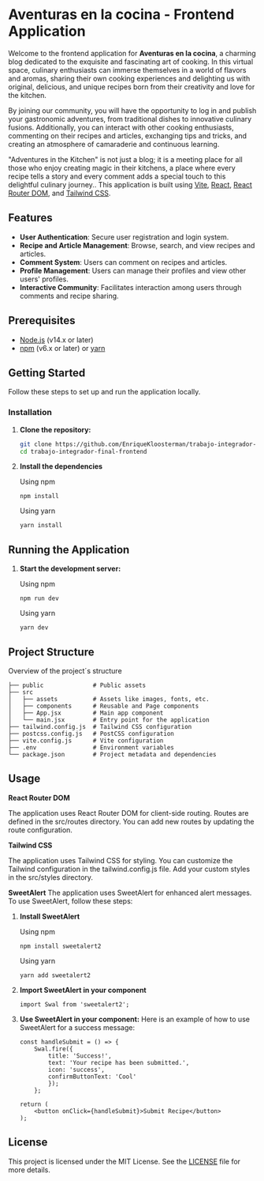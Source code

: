# Aventuras en la cocina - Frontend Application

Welcome to the frontend application for **Aventuras en la cocina**,  a charming blog dedicated to the exquisite and fascinating art of cooking. In this virtual space, culinary enthusiasts can immerse themselves in a world of flavors and aromas, sharing their own cooking experiences and delighting us with original, delicious, and unique recipes born from their creativity and love for the kitchen.

By joining our community, you will have the opportunity to log in and publish your gastronomic adventures, from traditional dishes to innovative culinary fusions. Additionally, you can interact with other cooking enthusiasts, commenting on their recipes and articles, exchanging tips and tricks, and creating an atmosphere of camaraderie and continuous learning.

"Adventures in the Kitchen" is not just a blog; it is a meeting place for all those who enjoy creating magic in their kitchens, a place where every recipe tells a story and every comment adds a special touch to this delightful culinary journey.. This application is built using [Vite](https://vitejs.dev/), [React](https://reactjs.org/), [React Router DOM](https://reactrouter.com/), and [Tailwind CSS](https://tailwindcss.com/).

## Features

- **User Authentication**: Secure user registration and login system.
- **Recipe and Article Management**: Browse, search, and view recipes and articles.
- **Comment System**: Users can comment on recipes and articles.
- **Profile Management**: Users can manage their profiles and view other users' profiles.
- **Interactive Community**: Facilitates interaction among users through comments and recipe sharing.

## Prerequisites

- [Node.js](https://nodejs.org/) (v14.x or later)
- [npm](https://www.npmjs.com/) (v6.x or later) or [yarn](https://yarnpkg.com/)

## Getting Started

Follow these steps to set up and run the application locally.

### Installation

1. **Clone the repository:**

   ```bash
   git clone https://github.com/EnriqueKloosterman/trabajo-integrador-final-frontend.git
   cd trabajo-integrador-final-frontend
   ```

2. **Install the dependencies**

    Using npm
    ```
    npm install
    ```

    Using yarn
    ```
    yarn install
    ```

## Running the Application

1. **Start the development server:**

    Using npm 
    ```
    npm run dev
    ```

    Using yarn
    ```
    yarn dev
    ```

## Project Structure

Overview of the project´s structure
```
├── public              # Public assets
├── src
│   ├── assets          # Assets like images, fonts, etc.
│   ├── components      # Reusable and Page components
│   ├── App.jsx         # Main app component
│   └── main.jsx        # Entry point for the application
├── tailwind.config.js  # Tailwind CSS configuration
├── postcss.config.js   # PostCSS configuration
├── vite.config.js      # Vite configuration
├── .env                # Environment variables
└── package.json        # Project metadata and dependencies
```

## Usage

**React Router DOM**

The application uses React Router DOM for client-side routing. Routes are defined in the src/routes directory. You can add new routes by updating the route configuration.

**Tailwind CSS**

The application uses Tailwind CSS for styling. You can customize the Tailwind configuration in the tailwind.config.js file. Add your custom styles in the src/styles directory.

**SweetAlert**
The application uses SweetAlert for enhanced alert messages. To use SweetAlert, follow these steps:

1. **Install SweetAlert**
    
    Using npm 
    ```
    npm install sweetalert2
    ```

    Using yarn
    ```
    yarn add sweetalert2
    ```

2. **Import SweetAlert in your component**
     ```
     import Swal from 'sweetalert2';
    ```

3. **Use SweetAlert in your component:**
    Here is an example of how to use SweetAlert for a success message:

    ```
    const handleSubmit = () => {
    	Swal.fire({
            title: 'Success!',
            text: 'Your recipe has been submitted.',
            icon: 'success',
            confirmButtonText: 'Cool'
            });
        };

    return (
        <button onClick={handleSubmit}>Submit Recipe</button>
    );
    ```


## License

This project is licensed under the MIT License. See the [LICENSE](LICENSE) file for more details.



